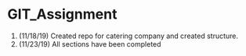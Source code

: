 # GIT_Assignment

1. (11/18/19) Created repo for catering company and created structure.
2. (11/23/19) All sections have been completed
